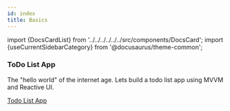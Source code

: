```yaml
---
id: index
title: Basics
---
```


import {DocsCardList} from '../../../../../../src/components/DocsCard';
import {useCurrentSidebarCategory} from '@docusaurus/theme-common';

<DocsCardList list={useCurrentSidebarCategory().items} />

### ToDo List App

The "hello world" of the internet age. Lets build a todo list app using MVVM and Reactive UI. 

[Todo List App](../../tutorials/todo-list-app)
